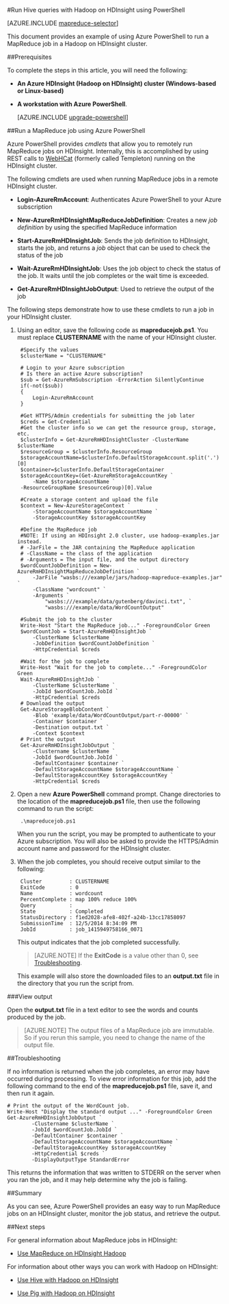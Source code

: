 <properties
   pageTitle="Use MapReduce and PowerShell with Hadoop | Microsoft Azure"
   description="Learn how to use PowerShell to remotely run MapReduce jobs with Hadoop on HDInsight."
   services="hdinsight"
   documentationCenter=""
   authors="Blackmist"
   manager="paulettm"
   editor="cgronlun"
	tags="azure-portal"/>

<tags
   ms.service="hdinsight"
   ms.devlang="na"
   ms.topic="article"
   ms.tgt_pltfrm="na"
   ms.workload="big-data"
   ms.date="08/02/2016"
   ms.author="larryfr"/>

#Run Hive queries with Hadoop on HDInsight using PowerShell

[AZURE.INCLUDE [mapreduce-selector](../../includes/hdinsight-selector-use-mapreduce.md)]

This document provides an example of using Azure PowerShell to run a MapReduce job in a Hadoop on HDInsight cluster.

##<a id="prereq"></a>Prerequisites

To complete the steps in this article, you will need the following:

- **An Azure HDInsight (Hadoop on HDInsight) cluster (Windows-based or Linux-based)**

- **A workstation with Azure PowerShell**.

    [AZURE.INCLUDE [upgrade-powershell](../../includes/hdinsight-use-latest-powershell.md)]

##<a id="powershell"></a>Run a MapReduce job using Azure PowerShell

Azure PowerShell provides *cmdlets* that allow you to remotely run MapReduce jobs on HDInsight. Internally, this is accomplished by using REST calls to [WebHCat](https://cwiki.apache.org/confluence/display/Hive/WebHCat) (formerly called Templeton) running on the HDInsight cluster.

The following cmdlets are used when running MapReduce jobs in a remote HDInsight cluster.

* **Login-AzureRmAccount**: Authenticates Azure PowerShell to your Azure subscription

* **New-AzureRmHDInsightMapReduceJobDefinition**: Creates a new *job definition* by using the specified MapReduce information

* **Start-AzureRmHDInsightJob**: Sends the job definition to HDInsight, starts the job, and returns a *job* object that can be used to check the status of the job

* **Wait-AzureRmHDInsightJob**: Uses the job object to check the status of the job. It waits until the job completes or the wait time is exceeded.

* **Get-AzureRmHDInsightJobOutput**: Used to retrieve the output of the job

The following steps demonstrate how to use these cmdlets to run a job in your HDInsight cluster.

1. Using an editor, save the following code as **mapreducejob.ps1**. You must replace **CLUSTERNAME** with the name of your HDInsight cluster.

        #Specify the values
        $clusterName = "CLUSTERNAME"
                
        # Login to your Azure subscription
        # Is there an active Azure subscription?
        $sub = Get-AzureRmSubscription -ErrorAction SilentlyContinue
        if(-not($sub))
        {
            Login-AzureRmAccount
        }

        #Get HTTPS/Admin credentials for submitting the job later
        $creds = Get-Credential
        #Get the cluster info so we can get the resource group, storage, etc.
        $clusterInfo = Get-AzureRmHDInsightCluster -ClusterName $clusterName
        $resourceGroup = $clusterInfo.ResourceGroup
        $storageAccountName=$clusterInfo.DefaultStorageAccount.split('.')[0]
        $container=$clusterInfo.DefaultStorageContainer
        $storageAccountKey=(Get-AzureRmStorageAccountKey `
            -Name $storageAccountName `
        -ResourceGroupName $resourceGroup)[0].Value

        #Create a storage content and upload the file
        $context = New-AzureStorageContext `
            -StorageAccountName $storageAccountName `
            -StorageAccountKey $storageAccountKey
            
        #Define the MapReduce job
        #NOTE: If using an HDInsight 2.0 cluster, use hadoop-examples.jar instead.
        # -JarFile = the JAR containing the MapReduce application
        # -ClassName = the class of the application
        # -Arguments = The input file, and the output directory
        $wordCountJobDefinition = New-AzureRmHDInsightMapReduceJobDefinition `
            -JarFile "wasbs:///example/jars/hadoop-mapreduce-examples.jar" `
            -ClassName "wordcount" `
            -Arguments `
                "wasbs:///example/data/gutenberg/davinci.txt", `
                "wasbs:///example/data/WordCountOutput"

        #Submit the job to the cluster
        Write-Host "Start the MapReduce job..." -ForegroundColor Green
        $wordCountJob = Start-AzureRmHDInsightJob `
            -ClusterName $clusterName `
            -JobDefinition $wordCountJobDefinition `
            -HttpCredential $creds

        #Wait for the job to complete
        Write-Host "Wait for the job to complete..." -ForegroundColor Green
        Wait-AzureRmHDInsightJob `
            -ClusterName $clusterName `
            -JobId $wordCountJob.JobId `
            -HttpCredential $creds
        # Download the output
        Get-AzureStorageBlobContent `
            -Blob 'example/data/WordCountOutput/part-r-00000' `
            -Container $container `
            -Destination output.txt `
            -Context $context
        # Print the output
        Get-AzureRmHDInsightJobOutput `
            -Clustername $clusterName `
            -JobId $wordCountJob.JobId `
            -DefaultContainer $container `
            -DefaultStorageAccountName $storageAccountName `
            -DefaultStorageAccountKey $storageAccountKey `
            -HttpCredential $creds
            
2. Open a new **Azure PowerShell** command prompt. Change directories to the location of the **mapreducejob.ps1** file, then use the following command to run the script:

		.\mapreducejob.ps1
    
    When you run the script, you may be prompted to authenticate to your Azure subscription. You will also be asked to provide the HTTPS/Admin account name and password for the HDInsight cluster.

3. When the job completes, you should receive output similar to the following:

		Cluster         : CLUSTERNAME
		ExitCode        : 0
		Name            : wordcount
		PercentComplete : map 100% reduce 100%
		Query           :
		State           : Completed
		StatusDirectory : f1ed2028-afe8-402f-a24b-13cc17858097
		SubmissionTime  : 12/5/2014 8:34:09 PM
		JobId           : job_1415949758166_0071

	This output indicates that the job completed successfully.

	> [AZURE.NOTE] If the **ExitCode** is a value other than 0, see [Troubleshooting](#troubleshooting).

    This example will also store the downloaded files to an **output.txt** file in the directory that you run the script from.

###View output

Open the **output.txt** file in a text editor to see the words and counts produced by the job.

> [AZURE.NOTE] The output files of a MapReduce job are immutable. So if you rerun this sample, you need to change the name of the output file.

##<a id="troubleshooting"></a>Troubleshooting

If no information is returned when the job completes, an error may have occurred during processing. To view error information for this job, add the following command to the end of the **mapreducejob.ps1** file, save it, and then run it again.

	# Print the output of the WordCount job.
	Write-Host "Display the standard output ..." -ForegroundColor Green
	Get-AzureRmHDInsightJobOutput `
            -Clustername $clusterName `
            -JobId $wordCountJob.JobId `
            -DefaultContainer $container `
            -DefaultStorageAccountName $storageAccountName `
            -DefaultStorageAccountKey $storageAccountKey `
            -HttpCredential $creds `
            -DisplayOutputType StandardError

This returns the information that was written to STDERR on the server when you ran the job, and it may help determine why the job is failing.

##<a id="summary"></a>Summary

As you can see, Azure PowerShell provides an easy way to run MapReduce jobs on an HDInsight cluster, monitor the job status, and retrieve the output.

##<a id="nextsteps"></a>Next steps

For general information about MapReduce jobs in HDInsight:

* [Use MapReduce on HDInsight Hadoop](hdinsight-use-mapreduce.md)

For information about other ways you can work with Hadoop on HDInsight:

* [Use Hive with Hadoop on HDInsight](hdinsight-use-hive.md)

* [Use Pig with Hadoop on HDInsight](hdinsight-use-pig.md)
